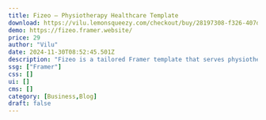 ```yaml
---
title: Fizeo — Physiotherapy Healthcare Template
download: https://vilu.lemonsqueezy.com/checkout/buy/28197308-f326-407d-baf6-25c6f7b4c11c
demo: https://fizeo.framer.website/
price: 29
author: "Vilu"
date: 2024-11-30T08:52:45.501Z
description: "Fizeo is a tailored Framer template that serves physiotherapists and healthcare professionals, offering a user-friendly and visually appealing digital space to showcase services and connect with visitors seeking expert support."
ssg: ["Framer"]
css: []
ui: []
cms: []
category: [Business,Blog]
draft: false
---
```

